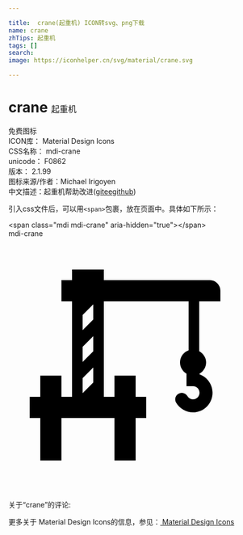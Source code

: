 ```yaml
---

title:  crane(起重机) ICON转svg、png下载
name: crane
zhTips: 起重机
tags: []
search: 
image: https://iconhelper.cn/svg/material/crane.svg

---
```


# crane  <small style="font-size: 60%;font-weight: 100">起重机</small>


<div class="detail-page">
<p>
<span><span class="badge-success badge">免费图标</span> </span>
<br/>
<span>
ICON库：
<span class="badge-secondary badge">Material Design Icons</span> 
</span>
<br/>
<span>
CSS名称：
<span class="badge-secondary badge">mdi-crane</span> 
</span>
<br/>
<span>
unicode：
<span class="badge-secondary badge">F0862</span> 
<copy-btn content='F0862' btn-title=""></copy-btn>
<copy-btn :content='String.fromCodePoint(parseInt("F0862", 16))' btn-title="复制U"></copy-btn>
</span>
<br/>
<span>
版本：
<span class="badge-secondary badge">2.1.99</span> 
</span>
<br/>
<span>图标来源/作者：<span class="badge-light badge">Michael Irigoyen</span></span> 
<br/>
<span class="zh-detail">中文描述：<span class="badge-primary badge">起重机</span><span class="help-link"><span>帮助改进</span>(<a href="https://gitee.com/liuwave/icon-helper/edit/master/json/material/crane.json" target="_blank" rel="noopener noreferrer">gitee</a><a href="https://github.com/liuwave/icon-helper/edit/master/json/material/crane.json" target="_blank" rel="noopener noreferrer">github</a></span>)</span><br/>
</p>
</div>
<div class="alert alert-dark">
  <i class="mdi mdi-crane mdi-48px"></i>
  <i class="mdi mdi-crane mdi-36px"></i>
  <i class="mdi mdi-crane mdi-24px"></i>
  <i class="mdi mdi-crane mdi-18px"></i>
</div>
<div>
  <p>引入css文件后，可以用<code>&lt;span&gt;</code>包裹，放在页面中。具体如下所示：    
  </p>
  <div class="alert alert-primary" style="font-size: 14px">
    &lt;span class="mdi mdi-crane" aria-hidden="true"&gt;&lt;/span&gt;
    <copy-btn content='<span class="mdi mdi-crane" aria-hidden="true"></span>'></copy-btn>
  </div>
  <div class="alert alert-secondary">
    <i class="mdi mdi-crane"
    style="font-size: 24px"
    aria-hidden="true"></i> mdi-crane
    <copy-btn content="mdi-crane" btn-title="复制图标名称"></copy-btn>
  </div>
</div>
<div id="svg" class="svg-wrap">
<svg xmlns="http://www.w3.org/2000/svg" viewBox="0 0 24 24"><path d="M20,6V5A1,1 0 0,0 19,4H9V3H6V4H5V6H6V15H5V13H3V15H2V17H3V21H5V17H10V21H12V19.92L12,17H13V15H12V13H10V15H9V6H17V10.62C16.53,10.79 16.19,11.23 16.19,11.76C16.19,12.2 16.43,12.6 16.8,12.82V14H17.42C17.76,14 18.03,14.28 18.03,14.62C18.03,14.96 17.76,15.24 17.42,15.24C17.2,15.24 17,15.12 16.89,14.93C16.71,14.64 16.34,14.54 16.05,14.71C15.75,14.87 15.65,15.25 15.82,15.55C16.15,16.11 16.76,16.47 17.42,16.47C18.43,16.47 19.26,15.64 19.26,14.62C19.26,13.84 18.76,13.14 18.03,12.88V12.82C18.41,12.6 18.65,12.2 18.65,11.76C18.65,11.3 18.38,10.91 18,10.7V6H20M8,13.66L7,14.66V13.24L8,12.24V13.66M8,10.71L7,11.71V10.29L8,9.29V10.71M7,8.71V7.29L8,6.29V7.71L7,8.71Z" /></svg>
</div>
<detail full-name='mdi-crane'></detail>
<div>
<p>关于“crane”的评论:</p>
</div>
<Vssue title="关于“crane”的评论" ></Vssue>    
<div><p>更多关于 Material Design Icons的信息，参见：<a target="_blank" href="https://iconhelper.cn/material.html"> Material Design Icons</a>
</p></div>
